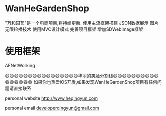 # WanHeGardenShop
"万和园艺"是一个电商项目,将持续更新.
使用主流框架搭建
JSON数据展示
图片无限轮播技术
使用MVC设计模式
完善项目框架
增加SDWebImage框架


# 使用框架
AFNetWorking


😄😄😄😄😄😄😄😄😄😄😄😄😄😄😄😄华丽的笑脸分割线😄😄😄😄😄😄😄😄😄😄😄😄😄😄😄😄
如果你也热爱iOS开发,如果发现WanHeGardenShop项目有任何问题请直接联系 

personal website <http://www.heqingyun.com>

personal email      <developerqingyun@gmail.com>